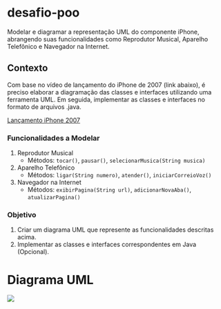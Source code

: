# desafio-poo
Modelar e diagramar a representação UML do componente iPhone, abrangendo suas funcionalidades como Reprodutor Musical, Aparelho Telefônico e Navegador na Internet.

## Contexto
Com base no vídeo de lançamento do iPhone de 2007 (link abaixo), é preciso elaborar a diagramação das classes e interfaces utilizando uma ferramenta UML. Em seguida, implementar as classes e interfaces no formato de arquivos .java.

[Lançamento iPhone 2007](https://www.youtube.com/watch?v=9ou608QQRq8)

### Funcionalidades a Modelar
  1. Reprodutor Musical
     * Métodos: <code>tocar()</code>, <code>pausar()</code>, <code>selecionarMusica(String musica)</code>
  2. Aparelho Telefônico
     * Métodos: <code>ligar(String numero)</code>, <code>atender()</code>, <code>iniciarCorreioVoz()</code>
  3. Navegador na Internet
     * Métodos: <code>exibirPagina(String url)</code>, <code>adicionarNovaAba()</code>, <code>atualizarPagina()</code>

### Objetivo
  1. Criar um diagrama UML que represente as funcionalidades descritas acima.
  2. Implementar as classes e interfaces correspondentes em Java (Opcional).

# Diagrama UML
[![](https://mermaid.ink/img/pako:eNp9UstuwjAQ_JXIp1SlPxAhJNpeeihCBfVQ5bLYS1jV2Y02Nmqh_HsdCC8h4Ys91nhnxrtbY8WhKYz10LavBJVCXbIjRRtIOHuel_yBjYqLQfQ9tmTBZ8O_p6eMpithzIqM6sZjjRzakscNKPqVzNHjUpis3CFPYI0VONE3DqiM4ZJ7TS157zC78bItOUtrOKSuxhIsjkaHq8cgFjR_6FEDsb2AbTJoU0LoC-WzoMRVVu9RYu3Ooreh7qh6qpJMX41jjSpHTQjIDs8eKJUi0BdRRZJP2eTXujf_c0cWf2hBOoWK-JQlqj9JOzqkncgaxgvIz54ieNrA8WnnwAxMsl0DuTQZe83ShFVqRWmKdHSg36U58CC1YvbL1hRBIw6MSqxWpliCbxOKjUuZ-7E63TbAXyJnjI66fvaD2G27fxXo50Q?type=png)](https://mermaid.live/edit#pako:eNp9UstuwjAQ_JXIp1SlPxAhJNpeeihCBfVQ5bLYS1jV2Y02Nmqh_HsdCC8h4Ys91nhnxrtbY8WhKYz10LavBJVCXbIjRRtIOHuel_yBjYqLQfQ9tmTBZ8O_p6eMpithzIqM6sZjjRzakscNKPqVzNHjUpis3CFPYI0VONE3DqiM4ZJ7TS157zC78bItOUtrOKSuxhIsjkaHq8cgFjR_6FEDsb2AbTJoU0LoC-WzoMRVVu9RYu3Ooreh7qh6qpJMX41jjSpHTQjIDs8eKJUi0BdRRZJP2eTXujf_c0cWf2hBOoWK-JQlqj9JOzqkncgaxgvIz54ieNrA8WnnwAxMsl0DuTQZe83ShFVqRWmKdHSg36U58CC1YvbL1hRBIw6MSqxWpliCbxOKjUuZ-7E63TbAXyJnjI66fvaD2G27fxXo50Q)
